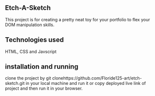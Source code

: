 ## Etch-A-Sketch
This project is for creating a pretty neat toy for your portfolio to flex your DOM manipulation skills.
## Technologies used
HTML, CSS and Javscript
## installation and running
clone the project by git clonehttps://github.com/Floride125-art/etch-sketch.git in your local machine and run it or copy deployed live link of project and then run it in your browser.
